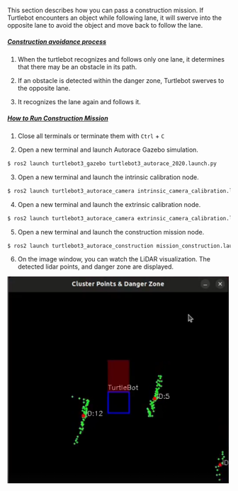 
<!-- #### [Construction](#construction) -->

This section describes how you can pass a construction mission. If Turtlebot encounters an object while following lane, it will swerve into the opposite lane to avoid the object and move back to follow the lane.

<!-- <iframe width="560" height="315" src="https://www.youtube.com/embed/pO9SXz7ad7M" title="YouTube video player" frameborder="0" allow="accelerometer; autoplay; clipboard-write; encrypted-media; gyroscope; picture-in-picture" allowfullscreen></iframe> -->

##### [Construction avoidance process](#the-avoidance-process)

1. When the turtlebot recognizes and follows only one lane, it determines that there may be an obstacle in its path.

2. If an obstacle is detected within the danger zone, Turtlebot swerves to the opposite lane.

3. It recognizes the lane again and follows it.

##### [How to Run Construction Mission](#how-to-run-construction-mission)

1. Close all terminals or terminate them with `Ctrl` + `C`

2. Open a new terminal and launch Autorace Gazebo simulation.
```bash
$ ros2 launch turtlebot3_gazebo turtlebot3_autorace_2020.launch.py
```

3. Open a new terminal and launch the intrinsic calibration node.
```bash
$ ros2 launch turtlebot3_autorace_camera intrinsic_camera_calibration.launch.py
```

4. Open a new terminal and launch the extrinsic calibration node.
```bash
$ ros2 launch turtlebot3_autorace_camera extrinsic_camera_calibration.launch.py
```

5. Open a new terminal and launch the construction mission node.
```bash
$ ros2 launch turtlebot3_autorace_construction mission_construction.launch.py
```

6. On the image window, you can watch the LiDAR visualization. The detected lidar points, and danger zone are displayed.

<img src='/assets/images/platform/turtlebot3/autonomous_driving/humble_construction_image_window.png' width='500'>
